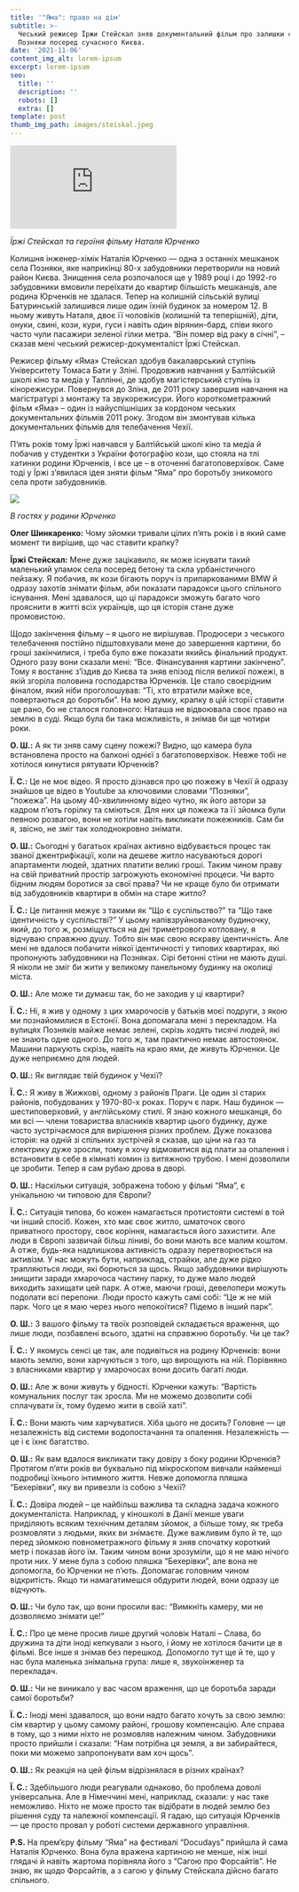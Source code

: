 ```yaml
---
title: '"Яма": право на дім'
subtitle: >-
  Чеський режисер Їржи Стейскал зняв документальний фільм про залишки села
  Позняки посеред сучасного Києва.
date: '2021-11-06'
content_img_alt: lorem-ipsum
excerpt: lorem-ipsum
seo:
  title: ''
  description: ''
  robots: []
  extra: []
template: post
thumb_img_path: images/steiskal.jpeg
---
```

![](http://www.korydor.in.ua/th.php?src=http://www.korydor.in.ua/wp-content/uploads/2015/03/jirzi.jpg\&w=540\&h=345\&q=100)

*Їржі Стейскал та героїня фільму Наталя Юрченко*

Колишня інженер-хімік Наталія Юрченко — одна з останніх мешканок села Позняки, яке наприкінці 80-х забудовники перетворили на новий район Києва. Знищення села розпочалося ще у 1989 році і до 1992-го забудовники вмовили переїхати до квартир більшість мешканців, але родина Юрченків не здалася. Тепер на колишній сільській вулиці Батуринській залишився лише один їхній будинок за номером 12. В ньому живуть Наталя, двоє її чоловіків (колишній та теперішній), діти, онуки, свині, кози, кури, гуси і навіть один вірянин-бард, співи якого часто чули пасажири зеленої гілки метра. “Він помер від раку в січні”, – сказав мені чеський режисер-документаліст Їржі Стейскал.

Режисер фільму «Яма» Стейскал здобув бакалаврський ступінь Університету Томаса Бати у Зліні. Продовжив навчання у Балтійській школі кіно та медіа у Таллінні, де здобув магістерський ступінь із кінорежисури. Повернувся до Зліна, де 2011 року завершив навчання на магістратурі з монтажу та звукорежисури. Його короткометражний фільм «Яма» – один із найуспішніших за кордоном чеських документальних фільмів 2011 року. Згодом він змонтував кілька документальних фільмів для телебачення Чехії.

П’ять років тому Їржі навчався у Балтійській школі кіно та медіа й побачив у студентки з України фотографію кози, що стояла на тлі хатинки родини Юрченків, і все це – в оточенні багатоповерхівок. Саме тоді у Їржі з’явилася ідея зняти фільм “Яма” про боротьбу зникомого села проти забудовників.

![](http://www.korydor.in.ua/wp-content/uploads/2015/03/1508193\_752466271468933\_2216909591845698790\_n.jpg)

*В гостях у родини Юрченко*

**Олег Шинкаренко:** Чому зйомки тривали цілих п’ять років і в який саме момент ти вирішив, що час ставити крапку?

**Їржі Стейскал:** Мене дуже зацікавило, як може існувати такий маленький уламок села посеред бетону та скла урбаністичного пейзажу. Я побачив, як кози бігають поруч із припаркованими BMW й одразу захотів знімати фільм, аби показати парадокси цього спільного існування. Мені здавалося, що ці парадокси зможуть багато чого прояснити в житті всіх українців, що ця історія стане дуже промовистою.

Щодо закінчення фільму – я цього не вирішував. Продюсери з чеського телебачення постійно підштовхували мене до завершення картини, бо гроші закінчилися, і треба було вже показати якийсь фінальний продукт. Одного разу вони сказали мені: “Все. Фінансування картини закінчено”. Тому я востаннє з’їздив до Києва та зняв епізод після великої пожежі, в якій згоріла половина господарства Юрченків. Це стало своєрідним фіналом, який ніби проголошував: “Ті, хто втратили майже все, повертаються до боротьби”. На мою думку, крапку в цій історії ставити ще рано, бо не сталося головного: Наташа не відвоювала своє право на землю в суді. Якщо була би така можливість, я знімав би ще чотири роки.

**О. Ш.:** А як ти зняв саму сцену пожежі? Видно, що камера була встановлена просто на балконі однієї з багатоповерхівок. Невже тобі не хотілося кинутися рятувати Юрченків?

**Ї. С.:** Це не моє відео. Я просто дізнався про цю пожежу в Чехії й одразу знайшов це відео в Youtube за ключовими словами “Позняки”, “пожежа”. На цьому 40-хвилинному відео чутно, як його автори за кадром п’ють горілку та сміються. Для них ця пожежа та її зйомка були певною розвагою, вони не хотіли навіть викликати пожежників. Сам би я, звісно, не зміг так холоднокровно знімати.

**О. Ш.:** Сьогодні у багатьох країнах активно відбувається процес так званої джентрифікації, коли на дешеве житло насуваються дорогі апартаменти людей, здатних платити великі гроші. Таким чином праву на свій приватний простір загрожують економічні процеси. Чи варто бідним людям боротися за свої права? Чи не краще було би отримати від забудовників квартири в обмін на старе житло?

**Ї. С.:** Це питання межує з такими як “Що є суспільство?” та “Що таке ідентичність у суспільстві?” У цьому напівзруйнованому будиночку, який, до того ж, розміщується на дні триметрового котловану, я відчуваю справжню душу. Тобто він має свою яскраву ідентичність. Але мені не вдалося побачити ніякої ідентичності у типових квартирах, які пропонують забудовники на Позняках. Сірі бетонні стіни не мають душі. Я ніколи не зміг би жити у великому панельному будинку на околиці міста.

**О. Ш.:** Але може ти думаєш так, бо не заходив у ці квартири?

**Ї. С.:** Ні, я жив у одному з цих хмарочосів у батьків моєї подруги, з якою ми познайомилися в Естонії. Вона допомагала мені з перекладом. На вулицях Позняків майже немає зелені, скрізь ходять тисячі людей, які не знають одне одного. До того ж, там практично немає автостоянок. Машини паркують скрізь, навіть на краю ями, де живуть Юрченки. Це дуже неприємно для людей.

**О. Ш.:** Як виглядає твій будинок у Чехії?

**Ї. С.:** Я живу в Жижкові, одному з районів Праги. Це один зі старих районів, побудованих у 1970-80-х роках. Поруч є парк. Наш будинок — шестиповерховий, у англійському стилі. Я знаю кожного мешканця, бо ми всі — члени товариства власників квартир цього будинку, дуже часто зустрічаємося для вирішення різних проблем. Дуже показова історія: на одній зі спільних зустрічей я сказав, що ціни на газ та електрику дуже зросли, тому я хочу відмовитися від плати за опалення і встановити в себе в кімнаті комин із витяжною трубою. І мені дозволили це зробити. Тепер я сам рубаю дрова в дворі.

**О. Ш.:** Наскільки ситуація, зображена тобою у фільмі “Яма”, є унікальною чи типовою для Європи?

**Ї. С.:** Ситуація типова, бо кожен намагається протистояти системі в той чи інший спосіб. Кожен, хто має своє житло, шматочок свого приватного простору, своє коріння, намагається його захистити. Але люди в Європі зазвичай більш ліниві, бо вони мають все малим коштом. А отже, будь-яка надлишкова активність одразу перетворюється на активізм. У нас можуть бути, наприклад, страйки, але дуже рідко трапляються люди, які борються за щось. Якщо забудовники вирішують знищити заради хмарочоса частину парку, то дуже мало людей виходить захищати цей парк. А отже, маючи гроші, девелопери можуть подолати всі перепони. Люди просто кажуть самі собі: “Це ж не мій парк. Чого це я маю через нього непокоїтися? Підемо в інший парк”.

**О. Ш.:** З вашого фільму та твоїх розповідей складається враження, що лише люди, позбавлені всього, здатні на справжню боротьбу. Чи це так?

**Ї. С.:** У якомусь сенсі це так, але подивіться на родину Юрченків: вони мають землю, вони харчуються з того, що вирощують на ній. Порівняно з власниками квартир у хмарочосах вони досить багаті люди.

**О. Ш.:** Але ж вони живуть у бідності. Юрченки кажуть: “Вартість комунальних послуг так зросла. Ми не можемо дозволити собі сплачувати їх, тому будемо жити в своїй хаті”.

**Ї. С.:** Вони мають чим харчуватися. Хіба цього не досить? Головне — це незалежність від системи водопостачання та опалення. Незалежність — це і є їхнє багатство.

**О. Ш.:** Як вам вдалося викликати таку довіру з боку родини Юрченків? Протягом п’яти років ви буквально під мікроскопом вивчали найменші подробиці їхнього інтимного життя. Невже допомогла пляшка “Бехерівки”, яку ви привезли із собою з Чехії?

**Ї. С.:** Довіра людей – це найбільш важлива та складна задача кожного документаліста. Наприклад, у кіношколі в Данії менше уваги приділяють всяким технічним деталям зйомок, а більше тому, як треба розмовляти з людьми, яких ви знімаєте. Дуже важливим було й те, що перед зйомкою повнометражного фільму я зняв спочатку короткий метр і показав його їм. Таким чином вони зрозуміли, що я не маю нічого проти них. У мене була з собою пляшка “Бехерівки”, але вона не допомогла, бо Юрченки не п’ють. Допомагає головним чином відкритість. Якщо ти намагатимешся обдурити людей, вони одразу це відчують.

**О. Ш.:** Чи було так, що вони просили вас: “Вимкніть камеру, ми не дозволяємо знімати це!”

**Ї. С.:** Про це мене просив лише другий чоловік Наталі – Слава, бо дружина та діти іноді кепкували з нього, і йому не хотілося бачити це в фільмі. Все інше я знімав без перешкод. Допомогло тут ще й те, що у нас була маленька знімальна група: лише я, звукоінженер та перекладач.

**О. Ш.:** Чи не виникало у вас часом враження, що це боротьба заради самої боротьби?

**Ї. С.:** Іноді мені здавалося, що вони надто багато хочуть за свою землю: сім квартир у цьому самому районі, грошову компенсацію. Але справа в тому, що з ними ніхто не розмовляв належним чином. Забудовники просто прийшли і сказали: “Нам потрібна ця земля, а ви забирайтеся, поки ми можемо запропонувати вам хоч щось”.

**О. Ш.:** Як реакція на цей фільм відрізнялася в різних країнах?

**Ї. С.:** Здебільшого люди реагували однаково, бо проблема доволі універсальна. Але в Німеччині мені, наприклад, сказали: у нас таке неможливо. Ніхто не може просто так відібрати в людей землю без рішення суду та належної компенсації. Я гадаю, що ситуація Юрченків — це просто провал у роботі системи державного управління.

**P.S.** На прем’єру фільму “Яма” на фестивалі “Docudays” прийшла й сама Наталія Юрченко. Вона була вражена картиною не менше, ніж інші глядачі й навіть жартома порівняла його з “Сагою про Форсайтів”. Не знаю, як щодо Форсайтів, а з сагою у фільму Стейскала дійсно багато спільного. 
